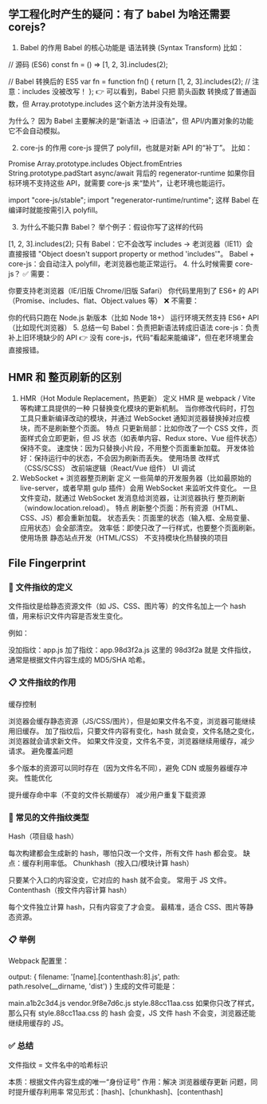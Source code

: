 ## 学工程化时产生的疑问：有了 babel 为啥还需要 corejs?

1. Babel 的作用
Babel 的核心功能是 语法转换 (Syntax Transform)
比如：

// 源码 (ES6)
const fn = () => [1, 2, 3].includes(2);

// Babel 转换后的 ES5
var fn = function fn() {
  return [1, 2, 3].includes(2); // 注意：includes 没被改写！
};
👉 可以看到，Babel 只把 箭头函数 转换成了普通函数，但 Array.prototype.includes 这个新方法并没有处理。

为什么？
因为 Babel 主要解决的是“新语法 → 旧语法”，但 API/内置对象的功能 它不会自动模拟。

2. core-js 的作用
core-js 提供了 polyfill，也就是对新 API 的“补丁”。
比如：

Promise
Array.prototype.includes
Object.fromEntries
String.prototype.padStart
async/await 背后的 regenerator-runtime
如果你目标环境不支持这些 API，就需要 core-js 来“垫片”，让老环境也能运行。

import "core-js/stable";
import "regenerator-runtime/runtime";
这样 Babel 在编译时就能按需引入 polyfill。

3. 为什么不能只靠 Babel？
举个例子：假设你写了这样的代码

[1, 2, 3].includes(2);
只有 Babel：它不会改写 includes → 老浏览器（IE11）会直接报错 "Object doesn't support property or method 'includes'"。
Babel + core-js：会自动注入 polyfill，老浏览器也能正常运行。
4. 什么时候需要 core-js？
✅ 需要：

你要支持老浏览器（IE/旧版 Chrome/旧版 Safari）
你代码里用到了 ES6+ 的 API（Promise、includes、flat、Object.values 等）
❌ 不需要：

你的代码只跑在 Node.js 新版本（比如 Node 18+）
运行环境天然支持 ES6+ API（比如现代浏览器）
5. 总结一句
Babel：负责把新语法转成旧语法
core-js：负责补上旧环境缺少的 API
👉 没有 core-js，代码“看起来能编译”，但在老环境里会直接报错。

## HMR 和 整页刷新的区别
1. HMR（Hot Module Replacement，热更新）
定义
HMR 是 webpack / Vite 等构建工具提供的一种 只替换变化模块的更新机制。
当你修改代码时，打包工具只重新编译改动的模块，并通过 WebSocket 通知浏览器替换掉对应模块，而不是刷新整个页面。
特点
只更新局部：比如你改了一个 CSS 文件，页面样式会立即更新，但 JS 状态（如表单内容、Redux store、Vue 组件状态）保持不变。
速度快：因为只替换小片段，不用整个页面重新加载。
开发体验好：保持运行中的状态，不会因为刷新而丢失。
使用场景
改样式（CSS/SCSS）
改前端逻辑（React/Vue 组件）
UI 调试
2. WebSocket + 浏览器整页刷新
定义
一些简单的开发服务器（比如最原始的 live-server，或者早期 gulp 插件）会用 WebSocket 来监听文件变化。
一旦文件变动，就通过 WebSocket 发消息给浏览器，让浏览器执行 整页刷新（window.location.reload）。
特点
刷新整个页面：所有资源（HTML、CSS、JS）都会重新加载。
状态丢失：页面里的状态（输入框、全局变量、应用状态）会全部清空。
效率低：即使只改了一行样式，也要整个页面刷新。
使用场景
静态站点开发（HTML/CSS）
不支持模块化热替换的项目

## File Fingerprint
 ### 📌 文件指纹的定义
文件指纹是给静态资源文件（如 JS、CSS、图片等）的文件名加上一个 hash 值，用来标识文件内容是否发生变化。

例如：

没加指纹：app.js
加了指纹：app.98d3f2a.js
这里的 98d3f2a 就是 文件指纹，通常是根据文件内容生成的 MD5/SHA 哈希。

 ### 📋 文件指纹的作用
缓存控制

浏览器会缓存静态资源（JS/CSS/图片），但是如果文件名不变，浏览器可能继续用旧缓存。
加了指纹后，只要文件内容有变化，hash 就会变，文件名随之变化，浏览器就会请求新文件。
如果文件没变，文件名不变，浏览器继续用缓存，减少请求。
避免覆盖问题

多个版本的资源可以同时存在（因为文件名不同），避免 CDN 或服务器缓存冲突。
性能优化

提升缓存命中率（不变的文件长期缓存）
减少用户重复下载资源
 ### 🔑 常见的文件指纹类型
Hash（项目级 hash）

每次构建都会生成新的 hash，哪怕只改一个文件，所有文件 hash 都会变。
缺点：缓存利用率低。
Chunkhash（按入口/模块计算 hash）

只要某个入口的内容没变，它对应的 hash 就不会变。
常用于 JS 文件。
Contenthash（按文件内容计算 hash）

每个文件独立计算 hash，只有内容变了才会变。
最精准，适合 CSS、图片等静态资源。
 ### 📋 举例
Webpack 配置里：

output: {
  filename: '[name].[contenthash:8].js',
  path: path.resolve(__dirname, 'dist')
}
生成的文件可能是：

main.a1b2c3d4.js
vendor.9f8e7d6c.js
style.88cc11aa.css
如果你只改了样式，那么只有 style.88cc11aa.css 的 hash 会变，JS 文件 hash 不会变，浏览器还能继续用缓存的 JS。
 ### ✅ 总结
文件指纹 = 文件名中的哈希标识

本质：根据文件内容生成的唯一“身份证号”
作用：解决 浏览器缓存更新 问题，同时提升缓存利用率
常见形式：[hash]、[chunkhash]、[contenthash]